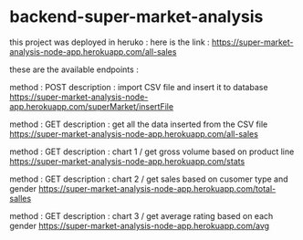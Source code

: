 # backend-super-market-analysis


this project was deployed in heruko :
here is the link :
https://super-market-analysis-node-app.herokuapp.com/all-sales

these are the available endpoints :

method : POST
description : import CSV file and insert it to database
https://super-market-analysis-node-app.herokuapp.com/superMarket/insertFile

method : GET
description : get all the data inserted from the CSV file
https://super-market-analysis-node-app.herokuapp.com/all-sales

method : GET
description : chart 1 / get gross volume based on product line
https://super-market-analysis-node-app.herokuapp.com/stats

method : GET
description : chart 2 / get sales based on cusomer type and gender
https://super-market-analysis-node-app.herokuapp.com/total-salles

method : GET
description : chart 3 / get average rating based on each gender
https://super-market-analysis-node-app.herokuapp.com/avg
